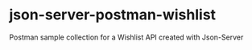 # json-server-postman-wishlist
Postman sample collection for a Wishlist API created with Json-Server
